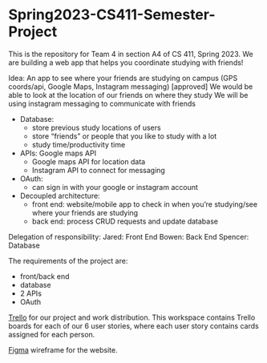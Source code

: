 # Spring2023-CS411-Semester-Project

This is the repository for Team 4 in section A4 of CS 411, Spring 2023. We are building a web app that helps you coordinate studying with friends!

Idea: An app to see where your friends are studying on campus (GPS coords/api, Google Maps, Instagram messaging) \[approved\]
We would be able to look at the location of our friends on where they study
We will be using instagram messaging to communicate with friends
- Database: 
    - store previous study locations of users
    - store “friends” or people that you like to study with a lot
    - study time/productivity time
- APIs: Google maps API 
    - Google maps API for location data
    - Instagram API to connect for messaging
- OAuth:
    - can sign in with your google or instagram account
- Decoupled architecture: 
    - front end: website/mobile app to check in when you’re studying/see where your friends are studying
    - back end: process CRUD requests and update database

Delegation of responsibility:
    Jared: Front End
    Bowen: Back End
    Spencer: Database

The requirements of the project are: 
- front/back end
- database
- 2 APIs
- OAuth

[Trello](https://trello.com/invite/cs411team4/ATTIf04674ff02b32390ffb697029b0a07194BBAFE89) for our project and work distribution. This workspace contains Trello boards for each of our 6 user stories, where each user story contains cards assigned for each person. 

[Figma](https://www.figma.com/file/zZclW4Irn6mDRPRcaqs1BH/Untitled?node-id=0%3A1&t=0pTKcc6fYUa83ELy-1) wireframe for the website.
